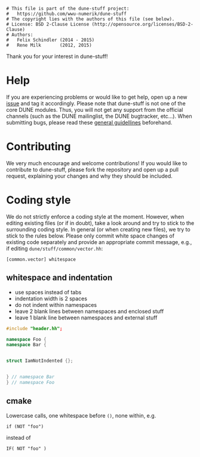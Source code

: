 ```
# This file is part of the dune-stuff project:
#   https://github.com/wwu-numerik/dune-stuff
# The copyright lies with the authors of this file (see below).
# License: BSD 2-Clause License (http://opensource.org/licenses/BSD-2-Clause)
# Authors:
#   Felix Schindler (2014 - 2015)
#   Rene Milk       (2012, 2015)
```

Thank you for your interest in dune-stuff!

# Help

If you are experiencing problems or
would like to get help, open up a new [issue](https://github.com/wwu-numerik/dune-stuff/issues)
and tag it accordingly. Please note that dune-stuff is not one of the core
DUNE modules. Thus, you will not get any support from the official channels
(such as the DUNE mailinglist, the DUNE bugtracker, etc...).
When submitting bugs, please read these [general guidellines](http://users.dune-project.org/projects/main-wiki/wiki/Guides_bug_reporting)
beforehand.

# Contributing

We very much encourage and welcome contributions!
If you would like to contribute to dune-stuff, please fork the repository and
open up a pull request, explaining your changes and why they should be included.

# Coding style

We do not strictly enforce a coding style at the moment.
However, when editing existing files (or if in doubt), take a look around and try to
stick to the surrounding coding style. In general (or when creating new files), we
try to stick to the rules below.
Please only commit white space changes of existing code separately and provide an
appropriate commit message, e.g., if editing `dune/stuff/common/vector.hh`:
```
[common.vector] whitespace
```

## whitespace and indentation

* use spaces instead of tabs
* indentation width is 2 spaces
* do not indent within namespaces
* leave 2 blank lines between namespaces and enclosed stuff
* leave 1 blank line between namespaces and external stuff
```c++
#include "header.hh";

namespace Foo {
namespace Bar {


struct IamNotIndented {};


} // namespace Bar
} // namespace Foo
```

## cmake

Lowercase calls, one whitespace before `()`, none within, e.g.
```
if (NOT "foo")
```
instead of
```
IF( NOT "foo" )
```


